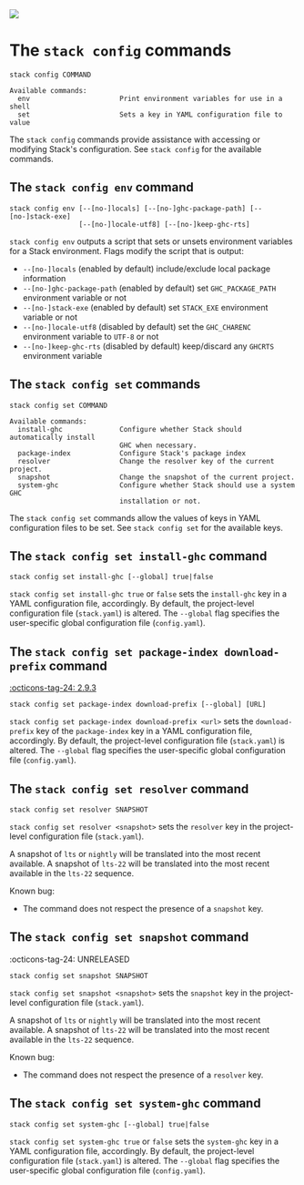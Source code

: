 <div class="hidden-warning"><a href="https://docs.haskellstack.org/"><img src="https://cdn.jsdelivr.net/gh/commercialhaskell/stack/doc/img/hidden-warning.svg"></a></div>

# The `stack config` commands

~~~text
stack config COMMAND

Available commands:
  env                      Print environment variables for use in a shell
  set                      Sets a key in YAML configuration file to value
~~~

The `stack config` commands provide assistance with accessing or modifying
Stack's configuration. See `stack config` for the available commands.

## The `stack config env` command

~~~text
stack config env [--[no-]locals] [--[no-]ghc-package-path] [--[no-]stack-exe]
                 [--[no-]locale-utf8] [--[no-]keep-ghc-rts]
~~~

`stack config env` outputs a script that sets or unsets environment variables
for a Stack environment. Flags modify the script that is output:

* `--[no-]locals` (enabled by default) include/exclude local package information
* `--[no-]ghc-package-path` (enabled by default) set `GHC_PACKAGE_PATH`
  environment variable or not
* `--[no-]stack-exe` (enabled by default) set `STACK_EXE` environment variable
  or not
* `--[no-]locale-utf8` (disabled by default) set the `GHC_CHARENC`
  environment variable to `UTF-8` or not
* `--[no-]keep-ghc-rts` (disabled by default) keep/discard any `GHCRTS`
  environment variable

## The `stack config set` commands

~~~text
stack config set COMMAND

Available commands:
  install-ghc              Configure whether Stack should automatically install
                           GHC when necessary.
  package-index            Configure Stack's package index
  resolver                 Change the resolver key of the current project.
  snapshot                 Change the snapshot of the current project.
  system-ghc               Configure whether Stack should use a system GHC
                           installation or not.
~~~

The `stack config set` commands allow the values of keys in YAML configuration
files to be set. See `stack config set` for the available keys.

## The `stack config set install-ghc` command

~~~text
stack config set install-ghc [--global] true|false
~~~

`stack config set install-ghc true` or `false` sets the `install-ghc` key in a
YAML configuration file, accordingly. By default, the project-level
configuration file (`stack.yaml`) is altered. The `--global` flag specifies the
user-specific global configuration file (`config.yaml`).

## The `stack config set package-index download-prefix` command

[:octicons-tag-24: 2.9.3](https://github.com/commercialhaskell/stack/releases/tag/v2.9.3)

~~~text
stack config set package-index download-prefix [--global] [URL]
~~~

`stack config set package-index download-prefix <url>` sets the
`download-prefix` key of the `package-index` key in a YAML configuration file,
accordingly. By default, the project-level configuration file (`stack.yaml`) is
altered. The `--global` flag specifies the user-specific global configuration
file (`config.yaml`).

## The `stack config set resolver` command

~~~text
stack config set resolver SNAPSHOT
~~~

`stack config set resolver <snapshot>` sets the `resolver` key in the
project-level configuration file (`stack.yaml`).

A snapshot of `lts` or `nightly` will be translated into the most recent
available. A snapshot of `lts-22` will be translated into the most recent
available in the `lts-22` sequence.

Known bug:

* The command does not respect the presence of a `snapshot` key.

## The `stack config set snapshot` command

:octicons-tag-24: UNRELEASED

~~~text
stack config set snapshot SNAPSHOT
~~~

`stack config set snapshot <snapshot>` sets the `snapshot` key in the
project-level configuration file (`stack.yaml`).

A snapshot of `lts` or `nightly` will be translated into the most recent
available. A snapshot of `lts-22` will be translated into the most recent
available in the `lts-22` sequence.

Known bug:

* The command does not respect the presence of a `resolver` key.

## The `stack config set system-ghc` command

~~~text
stack config set system-ghc [--global] true|false
~~~

`stack config set system-ghc true` or `false` sets the `system-ghc` key in a
YAML configuration file, accordingly. By default, the project-level
configuration file (`stack.yaml`) is altered. The `--global` flag specifies the
user-specific global configuration file (`config.yaml`).
